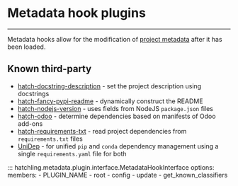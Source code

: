 # Metadata hook plugins

-----

Metadata hooks allow for the modification of [project metadata](../../config/metadata.md) after it has been loaded.

## Known third-party

- [hatch-docstring-description](https://github.com/flying-sheep/hatch-docstring-description) - set the project description using docstrings
- [hatch-fancy-pypi-readme](https://github.com/hynek/hatch-fancy-pypi-readme) - dynamically construct the README
- [hatch-nodejs-version](https://github.com/agoose77/hatch-nodejs-version) - uses fields from NodeJS `package.json` files
- [hatch-odoo](https://github.com/acsone/hatch-odoo) - determine dependencies based on manifests of Odoo add-ons
- [hatch-requirements-txt](https://github.com/repo-helper/hatch-requirements-txt) - read project dependencies from `requirements.txt` files
- [UniDep](https://github.com/basnijholt/unidep) - for unified `pip` and `conda` dependency management using a single `requirements.yaml` file for both 

::: hatchling.metadata.plugin.interface.MetadataHookInterface
    options:
      members:
      - PLUGIN_NAME
      - root
      - config
      - update
      - get_known_classifiers
